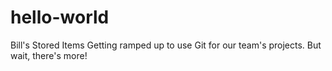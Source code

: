 # hello-world
Bill's Stored Items
Getting ramped up to use Git for our team's projects. But wait, there's more!
